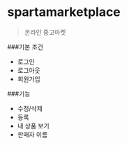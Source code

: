 # spartamarketplace

> 온라인 중고마켓

###기본 조건
- 로그인
- 로그아웃
- 회원가입

###기능
- 수정/삭제
- 등록
- 내 상품 보기
- 판매자 이름
  
  
